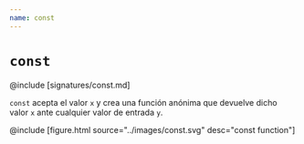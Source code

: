 ```yaml
---
name: const
---
```


# `const`

@include [signatures/const.md]

`const` acepta el valor `x` y crea una función anónima que devuelve dicho valor `x` ante cualquier valor de entrada `y`.

@include [figure.html source="../images/const.svg" desc="const function"]
